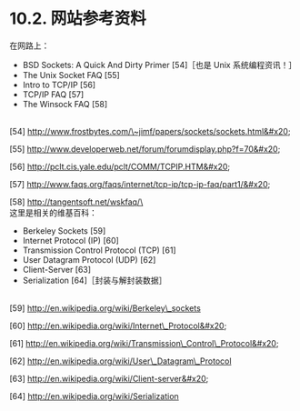 # 10.2. 网站参考资料

在网路上：

* BSD Sockets: A Quick And Dirty Primer \[54]［也是 Unix 系统编程资讯！］
* The Unix Socket FAQ \[55]
* Intro to TCP/IP \[56]
* TCP/IP FAQ \[57]
* The Winsock FAQ \[58]

\
\[54] http://www.frostbytes.com/\~jimf/papers/sockets/sockets.html&#x20;

\[55] http://www.developerweb.net/forum/forumdisplay.php?f=70&#x20;

\[56] http://pclt.cis.yale.edu/pclt/COMM/TCPIP.HTM&#x20;

\[57] http://www.faqs.org/faqs/internet/tcp-ip/tcp-ip-faq/part1/&#x20;

\[58] http://tangentsoft.net/wskfaq/\
\
这里是相关的维基百科：

* Berkeley Sockets \[59]
* Internet Protocol (IP) \[60]
* Transmission Control Protocol (TCP) \[61]
* User Datagram Protocol (UDP) \[62]
* Client-Server \[63]
* Serialization \[64]［封装与解封装数据］

\
\[59] http://en.wikipedia.org/wiki/Berkeley\_sockets

\[60] http://en.wikipedia.org/wiki/Internet\_Protocol&#x20;

\[61] http://en.wikipedia.org/wiki/Transmission\_Control\_Protocol&#x20;

\[62] http://en.wikipedia.org/wiki/User\_Datagram\_Protocol

\[63] http://en.wikipedia.org/wiki/Client-server&#x20;

\[64] http://en.wikipedia.org/wiki/Serialization
